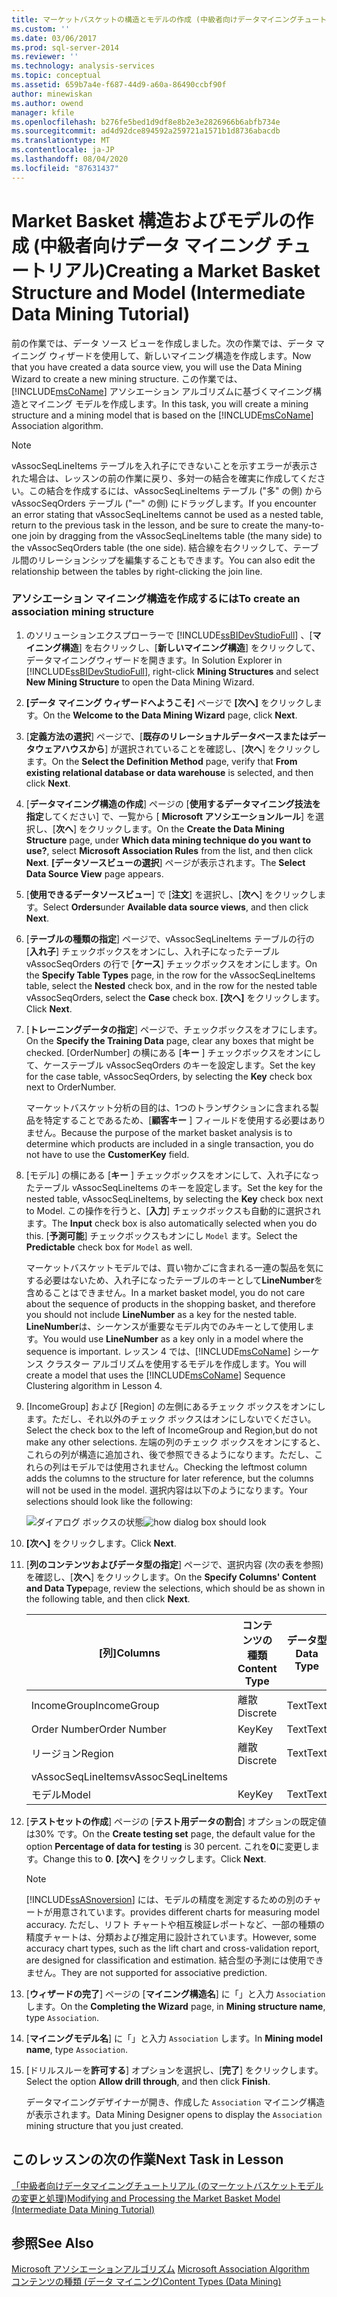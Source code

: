 ```yaml
---
title: マーケットバスケットの構造とモデルの作成 (中級者向けデータマイニングチュートリアル) |Microsoft Docs
ms.custom: ''
ms.date: 03/06/2017
ms.prod: sql-server-2014
ms.reviewer: ''
ms.technology: analysis-services
ms.topic: conceptual
ms.assetid: 659b7a4e-f687-44d9-a60a-86490ccbf90f
author: minewiskan
ms.author: owend
manager: kfile
ms.openlocfilehash: b276fe5bed1d9df8e8b2e3e2826966b6abfb734e
ms.sourcegitcommit: ad4d92dce894592a259721a1571b1d8736abacdb
ms.translationtype: MT
ms.contentlocale: ja-JP
ms.lasthandoff: 08/04/2020
ms.locfileid: "87631437"
---
```

# <a name="creating-a-market-basket-structure-and-model-intermediate-data-mining-tutorial"></a><span data-ttu-id="33391-102">Market Basket 構造およびモデルの作成 (中級者向けデータ マイニング チュートリアル)</span><span class="sxs-lookup"><span data-stu-id="33391-102">Creating a Market Basket Structure and Model (Intermediate Data Mining Tutorial)</span></span>
  <span data-ttu-id="33391-103">前の作業では、データ ソース ビューを作成しました。次の作業では、データ マイニング ウィザードを使用して、新しいマイニング構造を作成します。</span><span class="sxs-lookup"><span data-stu-id="33391-103">Now that you have created a data source view, you will use the Data Mining Wizard to create a new mining structure.</span></span> <span data-ttu-id="33391-104">この作業では、[!INCLUDE[msCoName](../includes/msconame-md.md)] アソシエーション アルゴリズムに基づくマイニング構造とマイニング モデルを作成します。</span><span class="sxs-lookup"><span data-stu-id="33391-104">In this task, you will create a mining structure and a mining model that is based on the [!INCLUDE[msCoName](../includes/msconame-md.md)] Association algorithm.</span></span>  
  
> [!NOTE]  
>  <span data-ttu-id="33391-105">vAssocSeqLineItems テーブルを入れ子にできないことを示すエラーが表示された場合は、レッスンの前の作業に戻り、多対一の結合を確実に作成してください。この結合を作成するには、vAssocSeqLineItems テーブル ("多" の側) から vAssocSeqOrders テーブル ("一" の側) にドラッグします。</span><span class="sxs-lookup"><span data-stu-id="33391-105">If you encounter an error stating that vAssocSeqLineItems cannot be used as a nested table, return to the previous task in the lesson, and be sure to create the many-to-one join by dragging from the vAssocSeqLineItems table (the many side) to the vAssocSeqOrders table (the one side).</span></span> <span data-ttu-id="33391-106">結合線を右クリックして、テーブル間のリレーションシップを編集することもできます。</span><span class="sxs-lookup"><span data-stu-id="33391-106">You can also edit the relationship between the tables by right-clicking the join line.</span></span>  
  
### <a name="to-create-an-association-mining-structure"></a><span data-ttu-id="33391-107">アソシエーション マイニング構造を作成するには</span><span class="sxs-lookup"><span data-stu-id="33391-107">To create an association mining structure</span></span>  
  
1.  <span data-ttu-id="33391-108">のソリューションエクスプローラーで [!INCLUDE[ssBIDevStudioFull](../includes/ssbidevstudiofull-md.md)] 、[**マイニング構造**] を右クリックし、[**新しいマイニング構造**] をクリックして、データマイニングウィザードを開きます。</span><span class="sxs-lookup"><span data-stu-id="33391-108">In Solution Explorer in [!INCLUDE[ssBIDevStudioFull](../includes/ssbidevstudiofull-md.md)], right-click **Mining Structures** and select **New Mining Structure** to open the Data Mining Wizard.</span></span>  
  
2.  <span data-ttu-id="33391-109">**[データ マイニング ウィザードへようこそ]** ページで **[次へ]** をクリックします。</span><span class="sxs-lookup"><span data-stu-id="33391-109">On the **Welcome to the Data Mining Wizard** page, click **Next**.</span></span>  
  
3.  <span data-ttu-id="33391-110">[**定義方法の選択**] ページで、[**既存のリレーショナルデータベースまたはデータウェアハウスから**] が選択されていることを確認し、[**次へ**] をクリックします。</span><span class="sxs-lookup"><span data-stu-id="33391-110">On the **Select the Definition Method** page, verify that **From existing relational database or data warehouse** is selected, and then click **Next**.</span></span>  
  
4.  <span data-ttu-id="33391-111">[**データマイニング構造の作成**] ページの [**使用するデータマイニング技法を指定**してください] で、一覧から [ **Microsoft アソシエーションルール**] を選択し、[**次へ**] をクリックします。</span><span class="sxs-lookup"><span data-stu-id="33391-111">On the **Create the Data Mining Structure** page, under **Which data mining technique do you want to use?**, select **Microsoft Association Rules** from the list, and then click **Next**.</span></span> <span data-ttu-id="33391-112">**[データソースビューの選択**] ページが表示されます。</span><span class="sxs-lookup"><span data-stu-id="33391-112">The **Select Data Source View** page appears.</span></span>  
  
5.  <span data-ttu-id="33391-113">[**使用できるデータソースビュー**] で [**注文**] を選択し、[**次へ**] をクリックします。</span><span class="sxs-lookup"><span data-stu-id="33391-113">Select **Orders**under **Available data source views**, and then click **Next**.</span></span>  
  
6.  <span data-ttu-id="33391-114">[**テーブルの種類の指定**] ページで、vAssocSeqLineItems テーブルの行の [**入れ子**] チェックボックスをオンにし、入れ子になったテーブル vAssocSeqOrders の行で [**ケース**] チェックボックスをオンにします。</span><span class="sxs-lookup"><span data-stu-id="33391-114">On the **Specify Table Types** page, in the row for the vAssocSeqLineItems table, select the **Nested** check box, and in the row for the nested table vAssocSeqOrders, select the **Case** check box.</span></span> <span data-ttu-id="33391-115">**[次へ]** をクリックします。</span><span class="sxs-lookup"><span data-stu-id="33391-115">Click **Next**.</span></span>  
  
7.  <span data-ttu-id="33391-116">[**トレーニングデータの指定**] ページで、チェックボックスをオフにします。</span><span class="sxs-lookup"><span data-stu-id="33391-116">On the **Specify the Training Data** page, clear any boxes that might be checked.</span></span> <span data-ttu-id="33391-117">[OrderNumber] の横にある [**キー** ] チェックボックスをオンにして、ケーステーブル vAssocSeqOrders のキーを設定します。</span><span class="sxs-lookup"><span data-stu-id="33391-117">Set the key for the case table, vAssocSeqOrders, by selecting the **Key** check box next to OrderNumber.</span></span>  
  
     <span data-ttu-id="33391-118">マーケットバスケット分析の目的は、1つのトランザクションに含まれる製品を特定することであるため、[**顧客キー** ] フィールドを使用する必要はありません。</span><span class="sxs-lookup"><span data-stu-id="33391-118">Because the purpose of the market basket analysis is to determine which products are included in a single transaction, you do not have to use the **CustomerKey** field.</span></span>  
  
8.  <span data-ttu-id="33391-119">[モデル] の横にある [**キー** ] チェックボックスをオンにして、入れ子になったテーブル vAssocSeqLineItems のキーを設定します。</span><span class="sxs-lookup"><span data-stu-id="33391-119">Set the key for the nested table, vAssocSeqLineItems, by selecting the **Key** check box next to Model.</span></span> <span data-ttu-id="33391-120">この操作を行うと、[**入力**] チェックボックスも自動的に選択されます。</span><span class="sxs-lookup"><span data-stu-id="33391-120">The **Input** check box is also automatically selected when you do this.</span></span> <span data-ttu-id="33391-121">[**予測可能**] チェックボックスもオンにし `Model` ます。</span><span class="sxs-lookup"><span data-stu-id="33391-121">Select the **Predictable** check box for `Model` as well.</span></span>  
  
     <span data-ttu-id="33391-122">マーケットバスケットモデルでは、買い物かごに含まれる一連の製品を気にする必要はないため、入れ子になったテーブルのキーとして**LineNumber**を含めることはできません。</span><span class="sxs-lookup"><span data-stu-id="33391-122">In a market basket model, you do not care about the sequence of products in the shopping basket, and therefore you should not include **LineNumber** as a key for the nested table.</span></span> <span data-ttu-id="33391-123">**LineNumber**は、シーケンスが重要なモデル内でのみキーとして使用します。</span><span class="sxs-lookup"><span data-stu-id="33391-123">You would use **LineNumber** as a key only in a model where the sequence is important.</span></span> <span data-ttu-id="33391-124">レッスン 4 では、[!INCLUDE[msCoName](../includes/msconame-md.md)] シーケンス クラスター アルゴリズムを使用するモデルを作成します。</span><span class="sxs-lookup"><span data-stu-id="33391-124">You will create a model that uses the [!INCLUDE[msCoName](../includes/msconame-md.md)] Sequence Clustering algorithm in Lesson 4.</span></span>  
  
9. <span data-ttu-id="33391-125">[IncomeGroup] および [Region] の左側にあるチェック ボックスをオンにします。ただし、それ以外のチェック ボックスはオンにしないでください。</span><span class="sxs-lookup"><span data-stu-id="33391-125">Select the check box to the left of IncomeGroup and Region,but do not make any other selections.</span></span> <span data-ttu-id="33391-126">左端の列のチェック ボックスをオンにすると、これらの列が構造に追加され、後で参照できるようになります。ただし、これらの列はモデルでは使用されません。</span><span class="sxs-lookup"><span data-stu-id="33391-126">Checking the leftmost column adds the columns to the structure for later reference, but the columns will not be used in the model.</span></span> <span data-ttu-id="33391-127">選択内容は以下のようになります。</span><span class="sxs-lookup"><span data-stu-id="33391-127">Your selections should look like the following:</span></span>  
  
     <span data-ttu-id="33391-128">![ダイアログ ボックスの状態](../../2014/tutorials/media/tutorial-configassocmodel.gif "ダイアログ ボックスの状態")</span><span class="sxs-lookup"><span data-stu-id="33391-128">![how dialog box should look](../../2014/tutorials/media/tutorial-configassocmodel.gif "how dialog box should look")</span></span>  
  
10. <span data-ttu-id="33391-129">**[次へ]** をクリックします。</span><span class="sxs-lookup"><span data-stu-id="33391-129">Click **Next**.</span></span>  
  
11. <span data-ttu-id="33391-130">[**列のコンテンツおよびデータ型の指定**] ページで、選択内容 (次の表を参照) を確認し、[**次へ**] をクリックします。</span><span class="sxs-lookup"><span data-stu-id="33391-130">On the **Specify Columns' Content and Data Type**page, review the selections, which should be as shown in the following table, and then click **Next**.</span></span>  
  
    |<span data-ttu-id="33391-131">[列]</span><span class="sxs-lookup"><span data-stu-id="33391-131">Columns</span></span>|<span data-ttu-id="33391-132">コンテンツの種類</span><span class="sxs-lookup"><span data-stu-id="33391-132">Content Type</span></span>|<span data-ttu-id="33391-133">データ型</span><span class="sxs-lookup"><span data-stu-id="33391-133">Data Type</span></span>|  
    |-------------|------------------|---------------|  
    |<span data-ttu-id="33391-134">IncomeGroup</span><span class="sxs-lookup"><span data-stu-id="33391-134">IncomeGroup</span></span>|<span data-ttu-id="33391-135">離散</span><span class="sxs-lookup"><span data-stu-id="33391-135">Discrete</span></span>|<span data-ttu-id="33391-136">Text</span><span class="sxs-lookup"><span data-stu-id="33391-136">Text</span></span>|  
    |<span data-ttu-id="33391-137">Order Number</span><span class="sxs-lookup"><span data-stu-id="33391-137">Order Number</span></span>|<span data-ttu-id="33391-138">Key</span><span class="sxs-lookup"><span data-stu-id="33391-138">Key</span></span>|<span data-ttu-id="33391-139">Text</span><span class="sxs-lookup"><span data-stu-id="33391-139">Text</span></span>|  
    |<span data-ttu-id="33391-140">リージョン</span><span class="sxs-lookup"><span data-stu-id="33391-140">Region</span></span>|<span data-ttu-id="33391-141">離散</span><span class="sxs-lookup"><span data-stu-id="33391-141">Discrete</span></span>|<span data-ttu-id="33391-142">Text</span><span class="sxs-lookup"><span data-stu-id="33391-142">Text</span></span>|  
    |<span data-ttu-id="33391-143">vAssocSeqLineItems</span><span class="sxs-lookup"><span data-stu-id="33391-143">vAssocSeqLineItems</span></span>|||  
    |<span data-ttu-id="33391-144">モデル</span><span class="sxs-lookup"><span data-stu-id="33391-144">Model</span></span>|<span data-ttu-id="33391-145">Key</span><span class="sxs-lookup"><span data-stu-id="33391-145">Key</span></span>|<span data-ttu-id="33391-146">Text</span><span class="sxs-lookup"><span data-stu-id="33391-146">Text</span></span>|  
  
12. <span data-ttu-id="33391-147">[**テストセットの作成**] ページの [**テスト用データの割合**] オプションの既定値は30% です。</span><span class="sxs-lookup"><span data-stu-id="33391-147">On the **Create testing set** page, the default value for the option **Percentage of data for testing** is 30 percent.</span></span> <span data-ttu-id="33391-148">これを**0**に変更します。</span><span class="sxs-lookup"><span data-stu-id="33391-148">Change this to **0**.</span></span> <span data-ttu-id="33391-149">**[次へ]** をクリックします。</span><span class="sxs-lookup"><span data-stu-id="33391-149">Click **Next**.</span></span>  
  
    > [!NOTE]  
    >  [!INCLUDE[ssASnoversion](../includes/ssasnoversion-md.md)] <span data-ttu-id="33391-150">には、モデルの精度を測定するための別のチャートが用意されています。</span><span class="sxs-lookup"><span data-stu-id="33391-150">provides different charts for measuring model accuracy.</span></span> <span data-ttu-id="33391-151">ただし、リフト チャートや相互検証レポートなど、一部の種類の精度チャートは、分類および推定用に設計されています。</span><span class="sxs-lookup"><span data-stu-id="33391-151">However, some accuracy chart types, such as the lift chart and cross-validation report, are designed for classification and estimation.</span></span> <span data-ttu-id="33391-152">結合型の予測には使用できません。</span><span class="sxs-lookup"><span data-stu-id="33391-152">They are not supported for associative prediction.</span></span>  
  
13. <span data-ttu-id="33391-153">[**ウィザードの完了**] ページの [**マイニング構造名**] に「」と入力 `Association` します。</span><span class="sxs-lookup"><span data-stu-id="33391-153">On the **Completing the Wizard** page, in **Mining structure name**, type `Association`.</span></span>  
  
14. <span data-ttu-id="33391-154">[**マイニングモデル名**] に「」と入力 `Association` します。</span><span class="sxs-lookup"><span data-stu-id="33391-154">In **Mining model name**, type `Association`.</span></span>  
  
15. <span data-ttu-id="33391-155">[ドリルスルーを**許可する**] オプションを選択し、[**完了**] をクリックします。</span><span class="sxs-lookup"><span data-stu-id="33391-155">Select the option **Allow drill through**, and then click **Finish**.</span></span>  
  
     <span data-ttu-id="33391-156">データマイニングデザイナーが開き、作成した `Association` マイニング構造が表示されます。</span><span class="sxs-lookup"><span data-stu-id="33391-156">Data Mining Designer opens to display the `Association` mining structure that you just created.</span></span>  
  
## <a name="next-task-in-lesson"></a><span data-ttu-id="33391-157">このレッスンの次の作業</span><span class="sxs-lookup"><span data-stu-id="33391-157">Next Task in Lesson</span></span>  
 [<span data-ttu-id="33391-158">「中級者向けデータマイニングチュートリアル &#40;のマーケットバスケットモデルの変更と処理&#41;</span><span class="sxs-lookup"><span data-stu-id="33391-158">Modifying and Processing the Market Basket Model &#40;Intermediate Data Mining Tutorial&#41;</span></span>](../../2014/tutorials/modify-process-market-basket-model-intermediate-data-mining-tutorial.md)  
  
## <a name="see-also"></a><span data-ttu-id="33391-159">参照</span><span class="sxs-lookup"><span data-stu-id="33391-159">See Also</span></span>  
 <span data-ttu-id="33391-160">[Microsoft アソシエーションアルゴリズム](../../2014/analysis-services/data-mining/microsoft-association-algorithm.md) </span><span class="sxs-lookup"><span data-stu-id="33391-160">[Microsoft Association Algorithm](../../2014/analysis-services/data-mining/microsoft-association-algorithm.md) </span></span>  
 [<span data-ttu-id="33391-161">コンテンツの種類 (データ マイニング)</span><span class="sxs-lookup"><span data-stu-id="33391-161">Content Types &#40;Data Mining&#41;</span></span>](../../2014/analysis-services/data-mining/content-types-data-mining.md)  
  
  
